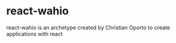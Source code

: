 # react-wahio
react-wahio is an archetype created by Christian Oporto to create applications with react
